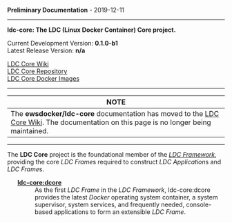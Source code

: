 
__Preliminary Documentation__ - 2019-12-11
____  
__ldc-core: The LDC (Linux Docker Container) Core project.__  

Current Development Version: __0.1.0-b1__  
Latest Release Version: __n/a__  

[LDC Core Wiki](https://github.com/ewsdocker/ldc-core/wiki)  
[LDC Core Repository](https://github.com/ewsdocker/ldc-core)  
[LDC Core Docker Images](https://hub.docker.com/r/ewsdocker/ldc-core)

____  

<table>
 <thead>
  <tr><th>NOTE</th></tr>
 </thead>
 <tbody>
  <tr><td>The <b>ewsdocker/ldc-core</b> documentation has moved to the <a href="https://github.com/ewsdocker/ldc-core/wiki">LDC Core Wiki</a>.  The documentation on this page is no longer being maintained. </td>
  </tr>
 </tbody>
</table>  

____  
The __LDC Core__ project is the foundational member of the *[LDC Framework](https://github.com/ewsdocker/ldc-framework.wiki)*,  providing the core *LDC Frame*s required to construct *LDC Application*s and *LDC Frame*s.

<ul>
  <dl>  
    <dt><b><a href="https://github.com/ewsdocker/ldc-core/wiki/CoreHome">ldc-core:dcore</a></b></dt>  
      <dd>
        As the first <i>LDC Frame</i> in the <i>LDC Framework</i>,
        ldc-core:dcore provides the latest <i>Docker</i> 
        operating system container, a system supervisor, system
        services, and frequently needed, console-based applications to 
        form an extensible <i>LDC Frame</i>.  
      </dd>  
  </dl>  
</ul>  
